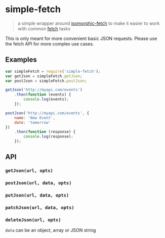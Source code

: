 # simple-fetch
> a simple wrapper around [isomorphic-fetch](matthew-andrews/isomorphic-fetch) to make it easier to work with common [fetch](github/fetch) tasks

This is only meant for more convenient basic JSON requests. Please use the fetch API for more complex use cases.

## Examples

```js
var simpleFetch = require('simple-fetch');
var getJson = simpleFetch.getJson;
var postJson = simpleFetch.postJson;

getJson('http://myapi.com/events')
	.then(function (events) {
		console.log(events);
	});

postJson('http://myapi.com/events', {
	name: 'New Event',
	date: 'tomorrow'
})
	.then(function (response) {
		console.log(response);
	});
```

## API

### `getJson(url, opts)`
### `postJson(url, data, opts)`
### `putJson(url, data, opts)`
### `patchJson(url, data, opts)`
### `deleteJson(url, opts)`

`data` can be an object, array or JSON string
